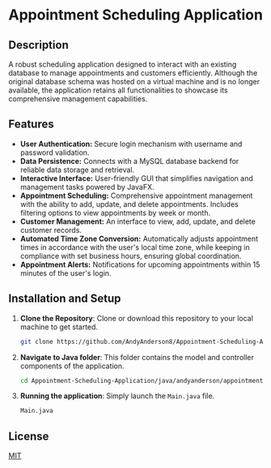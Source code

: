 # Appointment Scheduling Application

## Description
A robust scheduling application designed to interact with an existing database to manage appointments and customers efficiently. Although the original database schema was hosted on a virtual machine and is no longer available, the application retains all functionalities to showcase its comprehensive management capabilities.

## Features
- **User Authentication:** Secure login mechanism with username and password validation.
- **Data Persistence:** Connects with a MySQL database backend for reliable data storage and retrieval.
- **Interactive Interface:** User-friendly GUI that simplifies navigation and management tasks powered by JavaFX.
- **Appointment Scheduling:** Comprehensive appointment management with the ability to add, update, and delete appointments. Includes filtering options to view appointments by week or month.
- **Customer Management:** An interface to view, add, update, and delete customer records.
- **Automated Time Zone Conversion:** Automatically adjusts appointment times in accordance with the user's local time zone, while keeping in compliance with set business hours, ensuring global coordination.
- **Appointment Alerts:** Notifications for upcoming appointments within 15 minutes of the user's login.
  
## Installation and Setup
1. **Clone the Repository**: Clone or download this repository to your local machine to get started.
   
    ```bash
    git clone https://github.com/AndyAnderson8/Appointment-Scheduling-Application.git
    ```

2. **Navigate to Java folder**: This folder contains the model and controller components of the application.

    ```bash
    cd Appointment-Scheduling-Application/java/andyanderson/appointments
    ```

3. **Running the application**: Simply launch the `Main.java` file.
   
    ```bash
    Main.java
    ```

## License
[MIT](https://github.com/AndyAnderson8/Appointment-Scheduling-Application/blob/main/LICENSE.txt)
